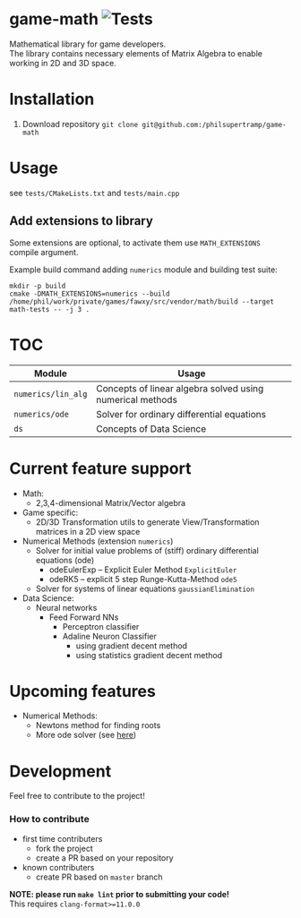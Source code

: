 # game-math ![Tests](https://github.com/philsupertramp/game-math/workflows/CMake/badge.svg?branch=master)

Mathematical library for game developers.  
The library contains necessary elements of Matrix Algebra to enable working in 2D and 3D space.

# Installation

1. Download repository
`git clone git@github.com:/philsupertramp/game-math`

# Usage
see `tests/CMakeLists.txt` and `tests/main.cpp`

## Add extensions to library
Some extensions are optional, to activate them use
`MATH_EXTENSIONS` compile argument.

Example build command adding `numerics` module and building test suite:
```
mkdir -p build
cmake -DMATH_EXTENSIONS=numerics --build /home/phil/work/private/games/fawxy/src/vendor/math/build --target math-tests -- -j 3 .
```

# TOC
Module | Usage |
--- | --- |
`numerics/lin_alg` | Concepts of linear algebra solved using numerical methods |
`numerics/ode` | Solver for ordinary differential equations |
`ds` | Concepts of Data Science |

# Current feature support
- Math:
    - 2,3,4-dimensional Matrix/Vector algebra
- Game specific:
    - 2D/3D Transformation utils to generate View/Transformation matrices in a 2D view space
- Numerical Methods (extension `numerics`)
    - Solver for initial value problems of (stiff) ordinary differential equations (ode)
        - odeEulerExp – Explicit Euler Method `ExplicitEuler`
        - odeRK5      – explicit 5 step Runge-Kutta-Method `ode5`
    - Solver for systems of linear equations `gaussianElimination`
- Data Science:
    - Neural networks
      - Feed Forward NNs
        - Perceptron classifier
        - Adaline Neuron Classifier
          - using gradient decent method
          - using statistics gradient decent method
# Upcoming features
- Numerical Methods:
    - Newtons method for finding roots
    - More ode solver (see [here](http://www.netlib.org/ode/))


# Development
Feel free to contribute to the project!

### How to contribute
- first time contributers
    - fork the project
    - create a PR based on your repository
- known contributers
    - create PR based on `master` branch

**NOTE: please run `make lint` prior to submitting your code!**  
This requires `clang-format>=11.0.0`
